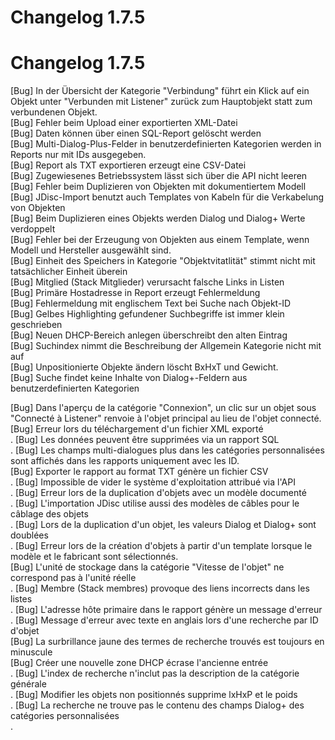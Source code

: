 <!-- TRANSLATED by md-translate -->
# Changelog 1.7.5

# Changelog 1.7.5

[Bug]           In der Übersicht der Kategorie "Verbindung" führt ein Klick auf ein Objekt unter "Verbunden mit Listener" zurück zum Hauptobjekt statt zum verbundenen Objekt.<br>
[Bug]           Fehler beim Upload einer exportierten XML-Datei<br>
[Bug]           Daten können über einen SQL-Report gelöscht werden<br>
[Bug]           Multi-Dialog-Plus-Felder in benutzerdefinierten Kategorien werden in Reports nur mit IDs ausgegeben.<br>
[Bug]           Report als TXT exportieren erzeugt eine CSV-Datei<br>
[Bug]           Zugewiesenes Betriebssystem lässt sich über die API nicht leeren<br>
[Bug]           Fehler beim Duplizieren von Objekten mit dokumentiertem Modell<br>
[Bug]           JDisc-Import benutzt auch Templates von Kabeln für die Verkabelung von Objekten<br>
[Bug]           Beim Duplizieren eines Objekts werden Dialog und Dialog+ Werte verdoppelt<br>
[Bug]           Fehler bei der Erzeugung von Objekten aus einem Template, wenn Modell und Hersteller ausgewählt sind.<br>
[Bug]           Einheit des Speichers in Kategorie "Objektvitatlität" stimmt nicht mit tatsächlicher Einheit überein<br>
[Bug]           Mitglied (Stack Mitglieder) verursacht falsche Links in Listen<br>
[Bug]           Primäre Hostadresse in Report erzeugt Fehlermeldung<br>
[Bug]           Fehlermeldung mit englischem Text bei Suche nach Objekt-ID<br>
[Bug]           Gelbes Highlighting gefundener Suchbegriffe ist immer klein geschrieben<br>
[Bug]           Neuen DHCP-Bereich anlegen überschreibt den alten Eintrag<br>
[Bug]           Suchindex nimmt die Beschreibung der Allgemein Kategorie nicht mit auf<br>
[Bug]           Unpositionierte Objekte ändern löscht BxHxT und Gewicht.<br>
[Bug]           Suche findet keine Inhalte von Dialog+-Feldern aus benutzerdefinierten Kategorien<br>

[Bug] Dans l'aperçu de la catégorie "Connexion", un clic sur un objet sous "Connecté à Listener" renvoie à l'objet principal au lieu de l'objet connecté.<br>
[Bug] Erreur lors du téléchargement d'un fichier XML exporté<br>.
[Bug] Les données peuvent être supprimées via un rapport SQL<br>.
[Bug] Les champs multi-dialogues plus dans les catégories personnalisées sont affichés dans les rapports uniquement avec les ID.<br>
[Bug] Exporter le rapport au format TXT génère un fichier CSV<br>.
[Bug] Impossible de vider le système d'exploitation attribué via l'API<br>.
[Bug] Erreur lors de la duplication d'objets avec un modèle documenté<br>.
[Bug] L'importation JDisc utilise aussi des modèles de câbles pour le câblage des objets<br>.
[Bug] Lors de la duplication d'un objet, les valeurs Dialog et Dialog+ sont doublées<br>.
[Bug] Erreur lors de la création d'objets à partir d'un template lorsque le modèle et le fabricant sont sélectionnés.<br>
[Bug] L'unité de stockage dans la catégorie "Vitesse de l'objet" ne correspond pas à l'unité réelle<br>.
[Bug] Membre (Stack membres) provoque des liens incorrects dans les listes<br>.
[Bug] L'adresse hôte primaire dans le rapport génère un message d'erreur<br>.
[Bug] Message d'erreur avec texte en anglais lors d'une recherche par ID d'objet<br>
[Bug] La surbrillance jaune des termes de recherche trouvés est toujours en minuscule<br>
[Bug] Créer une nouvelle zone DHCP écrase l'ancienne entrée<br>.
[Bug] L'index de recherche n'inclut pas la description de la catégorie générale<br>.
[Bug] Modifier les objets non positionnés supprime lxHxP et le poids <br>.
[Bug] La recherche ne trouve pas le contenu des champs Dialog+ des catégories personnalisées<br>.
